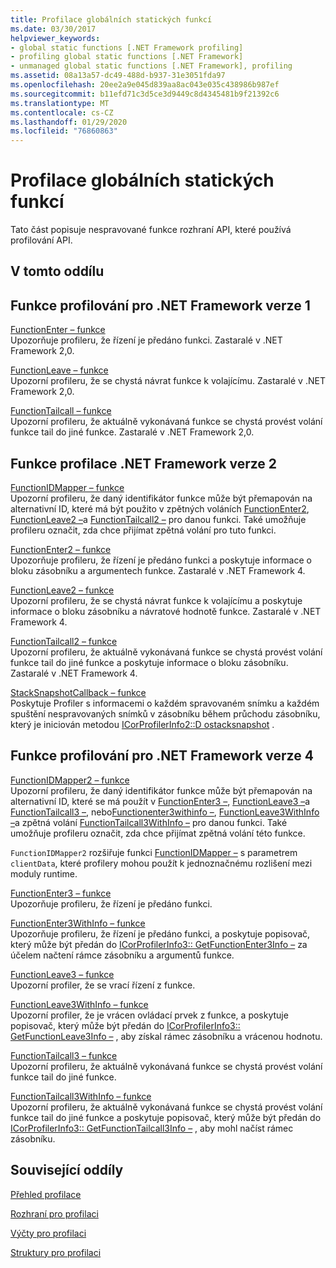 ```yaml
---
title: Profilace globálních statických funkcí
ms.date: 03/30/2017
helpviewer_keywords:
- global static functions [.NET Framework profiling]
- profiling global static functions [.NET Framework]
- unmanaged global static functions [.NET Framework], profiling
ms.assetid: 08a13a57-dc49-488d-b937-31e3051fda97
ms.openlocfilehash: 20ee2a9e045d839aa8ac043e035c438986b987ef
ms.sourcegitcommit: b11efd71c3d5ce3d9449c8d4345481b9f21392c6
ms.translationtype: MT
ms.contentlocale: cs-CZ
ms.lasthandoff: 01/29/2020
ms.locfileid: "76860863"
---
```

# <a name="profiling-global-static-functions"></a>Profilace globálních statických funkcí
Tato část popisuje nespravované funkce rozhraní API, které používá profilování API.  
  
## <a name="in-this-section"></a>V tomto oddílu  
  
## <a name="net-framework-version-1-profiling-functions"></a>Funkce profilování pro .NET Framework verze 1  
 [FunctionEnter – funkce](functionenter-function.md)  
 Upozorňuje profileru, že řízení je předáno funkci. Zastaralé v .NET Framework 2,0.  
  
 [FunctionLeave – funkce](functionleave-function.md)  
 Upozorní profileru, že se chystá návrat funkce k volajícímu. Zastaralé v .NET Framework 2,0.  
  
 [FunctionTailcall – funkce](functiontailcall-function.md)  
 Upozorní profileru, že aktuálně vykonávaná funkce se chystá provést volání funkce tail do jiné funkce. Zastaralé v .NET Framework 2,0.  
  
## <a name="net-framework-version-2-profiling-functions"></a>Funkce profilace .NET Framework verze 2  
 [FunctionIDMapper – funkce](functionidmapper-function.md)  
 Upozorní profileru, že daný identifikátor funkce může být přemapován na alternativní ID, které má být použito v zpětných voláních [FunctionEnter2](functionenter2-function.md), [FunctionLeave2 –](functionleave2-function.md)a [FunctionTailcall2 –](functiontailcall2-function.md) pro danou funkci. Také umožňuje profileru označit, zda chce přijímat zpětná volání pro tuto funkci.  
  
 [FunctionEnter2 – funkce](functionenter2-function.md)  
 Upozorňuje profileru, že řízení je předáno funkci a poskytuje informace o bloku zásobníku a argumentech funkce. Zastaralé v .NET Framework 4.  
  
 [FunctionLeave2 – funkce](functionleave2-function.md)  
 Upozorní profileru, že se chystá návrat funkce k volajícímu a poskytuje informace o bloku zásobníku a návratové hodnotě funkce. Zastaralé v .NET Framework 4.  
  
 [FunctionTailcall2 – funkce](functiontailcall2-function.md)  
 Upozorní profileru, že aktuálně vykonávaná funkce se chystá provést volání funkce tail do jiné funkce a poskytuje informace o bloku zásobníku. Zastaralé v .NET Framework 4.  
  
 [StackSnapshotCallback – funkce](stacksnapshotcallback-function.md)  
 Poskytuje Profiler s informacemi o každém spravovaném snímku a každém spuštění nespravovaných snímků v zásobníku během průchodu zásobníku, který je iniciován metodou [ICorProfilerInfo2::D ostacksnapshot](icorprofilerinfo2-dostacksnapshot-method.md) .  
  
## <a name="net-framework-version-4-profiling-functions"></a>Funkce profilování pro .NET Framework verze 4  
 [FunctionIDMapper2 – funkce](functionidmapper2-function.md)  
 Upozorní profileru, že daný identifikátor funkce může být přemapován na alternativní ID, které se má použít v [FunctionEnter3 –](functionenter3-function.md), [FunctionLeave3 –](functionleave3-function.md)a [FunctionTailcall3 –](functiontailcall3-function.md), nebo[Functionenter3withinfo –](functionenter3withinfo-function.md), [FunctionLeave3WithInfo –](functionleave3withinfo-function.md)a zpětná volání [FunctionTailcall3WithInfo –](functiontailcall3withinfo-function.md) pro danou funkci. Také umožňuje profileru označit, zda chce přijímat zpětná volání této funkce.  
  
 `FunctionIDMapper2` rozšiřuje funkci [FunctionIDMapper –](functionidmapper-function.md) s parametrem `clientData`, které profilery mohou použít k jednoznačnému rozlišení mezi moduly runtime.  
  
 [FunctionEnter3 – funkce](functionenter3-function.md)  
 Upozorňuje profileru, že řízení je předáno funkci.  
  
 [FunctionEnter3WithInfo – funkce](functionenter3withinfo-function.md)  
 Upozorňuje profileru, že řízení je předáno funkci, a poskytuje popisovač, který může být předán do [ICorProfilerInfo3:: GetFunctionEnter3Info –](icorprofilerinfo3-getfunctionenter3info-method.md) za účelem načtení rámce zásobníku a argumentů funkce.  
  
 [FunctionLeave3 – funkce](functionleave3-function.md)  
 Upozorní profiler, že se vrací řízení z funkce.  
  
 [FunctionLeave3WithInfo – funkce](functionleave3withinfo-function.md)  
 Upozorní profiler, že je vrácen ovládací prvek z funkce, a poskytuje popisovač, který může být předán do [ICorProfilerInfo3:: GetFunctionLeave3Info –](icorprofilerinfo3-getfunctionleave3info-method.md) , aby získal rámec zásobníku a vrácenou hodnotu.  
  
 [FunctionTailcall3 – funkce](functiontailcall3-function.md)  
 Upozorní profileru, že aktuálně vykonávaná funkce se chystá provést volání funkce tail do jiné funkce.  
  
 [FunctionTailcall3WithInfo – funkce](functiontailcall3withinfo-function.md)  
 Upozorní profileru, že aktuálně vykonávaná funkce se chystá provést volání funkce tail do jiné funkce a poskytuje popisovač, který může být předán do [ICorProfilerInfo3:: GetFunctionTailcall3Info –](icorprofilerinfo3-getfunctiontailcall3info-method.md) , aby mohl načíst rámec zásobníku.  
  
## <a name="related-sections"></a>Související oddíly  
 [Přehled profilace](profiling-overview.md)  
  
 [Rozhraní pro profilaci](profiling-interfaces.md)  
  
 [Výčty pro profilaci](profiling-enumerations.md)  
  
 [Struktury pro profilaci](profiling-structures.md)
